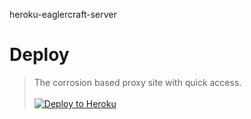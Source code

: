 heroku-eaglercraft-server
# Deploy
> The corrosion based proxy site with quick access.<br><br>
<a target="_blank" href="https://heroku.com/deploy/?template=https://github.com/theFlouryNebula/New-sever/edit/main/readme.md"><img alt="Deploy to Heroku" src="https://raw.githubusercontent.com/BinBashBanana/deploy-buttons/master/buttons/remade/heroku.svg"></a>
